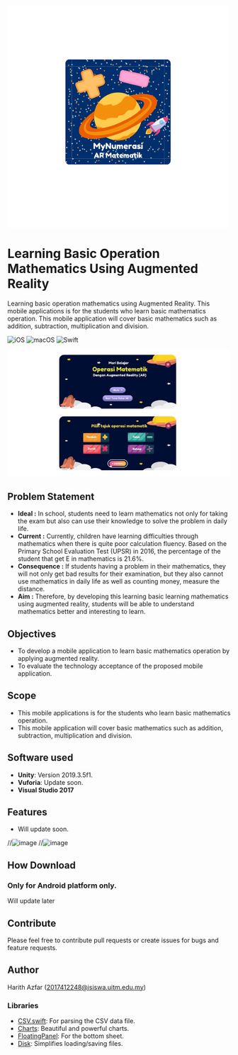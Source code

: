 <img src="https://raw.githubusercontent.com/aswaazfar/projectARFYP/master/MyNumerasi-removebg-preview.png">

# Learning Basic Operation Mathematics Using Augmented Reality 
Learning basic operation mathematics using Augmented Reality. This mobile applications is for the students who learn basic mathematics operation. This mobile application will cover basic mathematics such as addition, subtraction, multiplication and division.

![iOS](https://img.shields.io/badge/iOS-10%20-blue)
![macOS](https://img.shields.io/badge/macOS-10.15-blue)
![Swift](https://img.shields.io/badge/Swift-5-orange?logo=Swift&logoColor=white)

![image](https://raw.githubusercontent.com/aswaazfar/projectARFYP/master/Test%20AR/apsview.JPG)

## Problem Statement
* __Ideal :__ In school, students need to learn mathematics not only for taking the exam but also can use their knowledge to solve the problem in daily life.
* __Current :__ Currently, children have learning difficulties through mathematics when there is quite poor calculation fluency. Based on the Primary School Evaluation Test (UPSR) in 2016, the percentage of the student that get E in mathematics is 21.6%.
* __Consequence :__ If students having a problem in their mathematics, they will not only get bad results for their examination, but they also cannot use mathematics in daily life as well as counting money, measure the distance.
* __Aim :__ Therefore, by developing this learning basic learning mathematics using augmented reality, students will be able to understand mathematics better and interesting to learn.

## Objectives
* To develop a mobile application to learn basic mathematics operation by applying augmented reality.
* To evaluate the technology acceptance of the proposed mobile application.

## Scope
* This mobile applications is for the students who learn basic mathematics operation.
* This mobile application will cover basic mathematics such as addition, subtraction, multiplication and division.

## Software used
* __Unity__: Version 2019.3.5f1.
* __Vuforia__: Update soon.
* __Visual Studio 2017__

## Features
* Will update soon.

//![image](pic)
//![image](pic)

## How Download
### Only for Android platform only.

Will update later

## Contribute
Please feel free to contribute pull requests or create issues for bugs and feature requests.

## Author
Harith Azfar (2017412248@isiswa.uitm.edu.my)

### Libraries
* [CSV.swift](https://github.com/yaslab/CSV.swift): For parsing the CSV data file.
* [Charts](https://github.com/danielgindi/Charts): Beautiful and powerful charts.
* [FloatingPanel](https://github.com/SCENEE/FloatingPanel): For the bottom sheet.
* [Disk](https://github.com/saoudrizwan/Disk): Simplifies loading/saving files.

